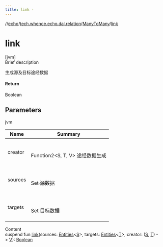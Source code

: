 ```yaml
---
title: link -
---
```

//[echo](../../index.md)/[tech.whence.echo.dal.relation](../index.md)/[ManyToMany](index.md)/[link](link.md)



# link  
[jvm]  
Brief description  


生成源及目标途经数据



#### Return  


Boolean



## Parameters  
  
jvm  
  
|  Name|  Summary| 
|---|---|
| creator| <br><br>Function2<S, T, V> 途经数据生成<br><br>
| sources| <br><br>Set<S> 源数据<br><br>
| targets| <br><br>Set<T> 目标数据<br><br>
  
  
Content  
suspend fun [link](link.md)(sources: [Entities](../../tech.whence.echo.dal.entity/-entities/index.md)<[S](index.md)>, targets: [Entities](../../tech.whence.echo.dal.entity/-entities/index.md)<[T](index.md)>, creator: ([S](index.md), [T](index.md)) -> [V](index.md)): [Boolean](https://kotlinlang.org/api/latest/jvm/stdlib/kotlin/-boolean/index.html)  



